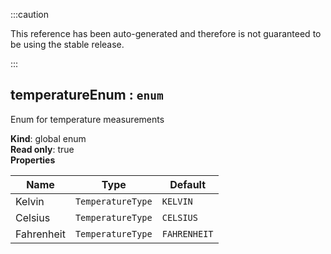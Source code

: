 
:::caution

This reference has been auto-generated and therefore is not guaranteed to be using the stable release.

:::

<a name="temperatureEnum"></a>

## temperatureEnum : <code>enum</code>
Enum for temperature measurements

**Kind**: global enum  
**Read only**: true  
**Properties**

| Name | Type | Default |
| --- | --- | --- |
| Kelvin | <code>TemperatureType</code> | <code>KELVIN</code> | 
| Celsius | <code>TemperatureType</code> | <code>CELSIUS</code> | 
| Fahrenheit | <code>TemperatureType</code> | <code>FAHRENHEIT</code> | 


